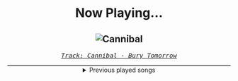 <div align="center"> 
<h1>Now Playing...</h1>

![Cannibal](https://i.scdn.co/image/ab67616d00001e02500c68dc8ff50beab54ede0f)
--
_<samp><a href="https://open.spotify.com/track/0GhZWnjJpFHnujDHFug3Fl">Track: Cannibal - Bury Tomorrow</a></samp>_

<div style="border: 1px #4B5054 solid"></div>
<details>
  <summary>
    Previous played songs
  </summary>
  <table>
    <thead>
      <tr>
        <th>
          Artist
        </th>
        <th>
          Song
        </th>
        <th>
          Link
        </th>
      </tr>
    </thead>
    <tbody>
      <tr><td>Bury Tomorrow</td><td>Cannibal</td><td><a href="https://open.spotify.com/track/0GhZWnjJpFHnujDHFug3Fl">https://open.spotify.com/track/0GhZWnjJpFHnujDHFug3Fl</a></td></tr><tr><td>Bury Tomorrow</td><td>Our Gift</td><td><a href="https://open.spotify.com/track/0h4nv94WIewH3utygS3lvs">https://open.spotify.com/track/0h4nv94WIewH3utygS3lvs</a></td></tr><tr><td>Bury Tomorrow</td><td>LIFE (Paradise Denied)</td><td><a href="https://open.spotify.com/track/3ndwxuh6TAX6eWYy9jWwhP">https://open.spotify.com/track/3ndwxuh6TAX6eWYy9jWwhP</a></td></tr><tr><td>Bury Tomorrow</td><td>The Torch</td><td><a href="https://open.spotify.com/track/1DL0Gy06kaca1NyvSlk5N8">https://open.spotify.com/track/1DL0Gy06kaca1NyvSlk5N8</a></td></tr><tr><td>Bury Tomorrow</td><td>Lionheart</td><td><a href="https://open.spotify.com/track/4Tuif5PfTpZMWxH3ojSywJ">https://open.spotify.com/track/4Tuif5PfTpZMWxH3ojSywJ</a></td></tr><tr><td>Bury Tomorrow</td><td>Cemetery</td><td><a href="https://open.spotify.com/track/4HkIolmDnYfLCyh4hXnnul">https://open.spotify.com/track/4HkIolmDnYfLCyh4hXnnul</a></td></tr><tr><td>Bury Tomorrow</td><td>The Burden</td><td><a href="https://open.spotify.com/track/00B3qsnncHOpraWgHDZqfE">https://open.spotify.com/track/00B3qsnncHOpraWgHDZqfE</a></td></tr><tr><td>Bury Tomorrow</td><td>Knight Life</td><td><a href="https://open.spotify.com/track/1MS9wYAvmguB1iQynr5Zyu">https://open.spotify.com/track/1MS9wYAvmguB1iQynr5Zyu</a></td></tr><tr><td>Bury Tomorrow</td><td>Adrenaline</td><td><a href="https://open.spotify.com/track/7or1lnweHZHxIMXAuvennD">https://open.spotify.com/track/7or1lnweHZHxIMXAuvennD</a></td></tr><tr><td>Bury Tomorrow</td><td>No Less Violent</td><td><a href="https://open.spotify.com/track/2lH5lV6f57sOiLimUoQ106">https://open.spotify.com/track/2lH5lV6f57sOiLimUoQ106</a></td></tr><tr><td>Bury Tomorrow</td><td>The Eternal</td><td><a href="https://open.spotify.com/track/7tMFRulQLe8kPg9kjhXDzX">https://open.spotify.com/track/7tMFRulQLe8kPg9kjhXDzX</a></td></tr><tr><td>Bury Tomorrow</td><td>More Than Mortal</td><td><a href="https://open.spotify.com/track/1hl0fbTH5W4No2M7C8kniy">https://open.spotify.com/track/1hl0fbTH5W4No2M7C8kniy</a></td></tr><tr><td>Normandie</td><td>Hourglass (feat. Dani Winter-Bates)</td><td><a href="https://open.spotify.com/track/4M3f5MT9t99yTVfAzZH1h9">https://open.spotify.com/track/4M3f5MT9t99yTVfAzZH1h9</a></td></tr><tr><td>Bury Tomorrow</td><td>The Seventh Sun</td><td><a href="https://open.spotify.com/track/7xzjDk0zNKszIgcI897O0T">https://open.spotify.com/track/7xzjDk0zNKszIgcI897O0T</a></td></tr><tr><td>Bury Tomorrow</td><td>Villain Arc</td><td><a href="https://open.spotify.com/track/1uX9dEAb6lIuAgndCYZcQl">https://open.spotify.com/track/1uX9dEAb6lIuAgndCYZcQl</a></td></tr><tr><td>Bury Tomorrow</td><td>The Age</td><td><a href="https://open.spotify.com/track/1RRN1BEIIekM0bamAytP8G">https://open.spotify.com/track/1RRN1BEIIekM0bamAytP8G</a></td></tr><tr><td>Bury Tomorrow</td><td>An Honourable Reign</td><td><a href="https://open.spotify.com/track/4537kerrZrPCs8HeJ59BiJ">https://open.spotify.com/track/4537kerrZrPCs8HeJ59BiJ</a></td></tr><tr><td>Bury Tomorrow</td><td>Shadow, a Creator</td><td><a href="https://open.spotify.com/track/2YAENRoNb0IYuZtzkIFzx7">https://open.spotify.com/track/2YAENRoNb0IYuZtzkIFzx7</a></td></tr><tr><td>Bury Tomorrow</td><td>Heretic (feat. Loz Taylor)</td><td><a href="https://open.spotify.com/track/2mTi7e03FygOF0bds32848">https://open.spotify.com/track/2mTi7e03FygOF0bds32848</a></td></tr><tr><td>Bury Tomorrow</td><td>More Than Mortal</td><td><a href="https://open.spotify.com/track/1hl0fbTH5W4No2M7C8kniy">https://open.spotify.com/track/1hl0fbTH5W4No2M7C8kniy</a></td></tr>
    </tbody>
  </table>
</details>

</div>
